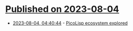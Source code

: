 # [Published on 2023-08-04](index.md)

* [2023-08-04, 04:40:44](https://lobste.rs/s/0xdso1/picolisp_ecosystem_explored) - [PicoLisp ecosystem explored](https://picolisp-explored.com/)
